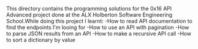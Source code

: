 This directory contains the programming solutions for the 0x16 API Advanced project done at the ALX Holberton Software Engineering School.While doing this project I learnt:
-How to read API documentation to find the endpoints I'm looing for
-How to use an API with pagination
-How to parse JSON results from an API
-How to make a recursive API call
-How to sort a dictionary by value
